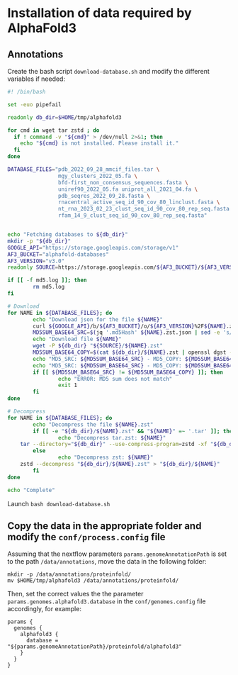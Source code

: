 # Installation of data required by AlphaFold3

## Annotations

Create the bash script `download-database.sh` and modify the different variables if needed:

```bash
#! /bin/bash

set -euo pipefail

readonly db_dir=$HOME/tmp/alphafold3

for cmd in wget tar zstd ; do
  if ! command -v "${cmd}" > /dev/null 2>&1; then
    echo "${cmd} is not installed. Please install it."
  fi
done

DATABASE_FILES="pdb_2022_09_28_mmcif_files.tar \
                mgy_clusters_2022_05.fa \
                bfd-first_non_consensus_sequences.fasta \
                uniref90_2022_05.fa uniprot_all_2021_04.fa \
                pdb_seqres_2022_09_28.fasta \
                rnacentral_active_seq_id_90_cov_80_linclust.fasta \
                nt_rna_2023_02_23_clust_seq_id_90_cov_80_rep_seq.fasta \
                rfam_14_9_clust_seq_id_90_cov_80_rep_seq.fasta"


echo "Fetching databases to ${db_dir}"
mkdir -p "${db_dir}"
GOOGLE_API="https://storage.googleapis.com/storage/v1"
AF3_BUCKET="alphafold-databases"
AF3_VERSION="v3.0"
readonly SOURCE=https://storage.googleapis.com/${AF3_BUCKET}/${AF3_VERSION}

if [[ -f md5.log ]]; then
        rm md5.log
fi

# Download
for NAME in ${DATABASE_FILES}; do
        echo "Download json for the file ${NAME}"
        curl ${GOOGLE_API}/b/${AF3_BUCKET}/o/${AF3_VERSION}%2F${NAME}.zst > ${NAME}.zst.json
        MD5SUM_BASE64_SRC=$(jq '.md5Hash' ${NAME}.zst.json | sed -e 's/\"//g')
        echo "Download file ${NAME}"
        wget -P ${db_dir} "${SOURCE}/${NAME}.zst"
        MD5SUM_BASE64_COPY=$(cat ${db_dir}/${NAME}.zst | openssl dgst -md5 -binary | openssl enc -base64)
        echo "MD5_SRC: ${MD5SUM_BASE64_SRC} - MD5_COPY: ${MD5SUM_BASE64_COPY}"
        echo "MD5_SRC: ${MD5SUM_BASE64_SRC} - MD5_COPY: ${MD5SUM_BASE64_COPY}" >> md5.log
        if [[ ${MD5SUM_BASE64_SRC} != ${MD5SUM_BASE64_COPY} ]]; then
                echo "ERROR: MD5 sum does not match"
                exit 1
        fi
done

# Decompress
for NAME in ${DATABASE_FILES}; do
        echo "Decompress the file ${NAME}.zst"
        if [[ -e "${db_dir}/${NAME}.zst" && "${NAME}" =~ '.tar' ]]; then
                echo "Decompress tar.zst: ${NAME}"
    tar --directory="${db_dir}" --use-compress-program=zstd -xf "${db_dir}/${NAME}.zst"
        else
                echo "Decompress zst: ${NAME}"
    zstd --decompress "${db_dir}/${NAME}.zst" > "${db_dir}/${NAME}" 
        fi
done

echo "Complete"

```

Launch `bash download-database.sh`

## Copy the data in the appropriate folder and modify the `conf/process.config` file

Assuming that the nextflow parameters `params.genomeAnnotationPath` is set to the path  `/data/annotations`, move the data in the following folder:

```
mkdir -p /data/annotations/proteinfold/
mv $HOME/tmp/alphafold3 /data/annotations/proteinfold/
```

Then, set the correct values the the parameter `params.genomes.alphafold3.database` in the `conf/genomes.config` file accordingly, for example:

```
params {
  genomes {
    alphafold3 {
      database = "${params.genomeAnnotationPath}/proteinfold/alphafold3"
    }
  }
}
```
